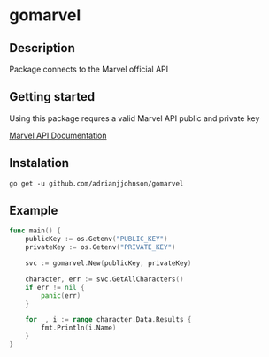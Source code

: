 # gomarvel

## Description
Package connects to the Marvel official API

## Getting started
Using this package requres a valid Marvel API public and private key

[Marvel API Documentation](https://developer.marvel.com/)

## Instalation
```go get -u github.com/adrianjjohnson/gomarvel```

## Example
```go
func main() {
	publicKey := os.Getenv("PUBLIC_KEY")
	privateKey := os.Getenv("PRIVATE_KEY")

	svc := gomarvel.New(publicKey, privateKey)

	character, err := svc.GetAllCharacters()
	if err != nil {
		panic(err)
	}

	for _, i := range character.Data.Results {
		fmt.Println(i.Name)
	}
}
```